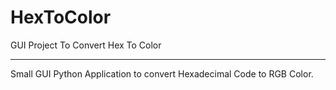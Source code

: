 # HexToColor
GUI Project To Convert Hex To Color 
<hr>
<p>Small GUI Python Application to convert Hexadecimal Code to RGB Color.</p>
